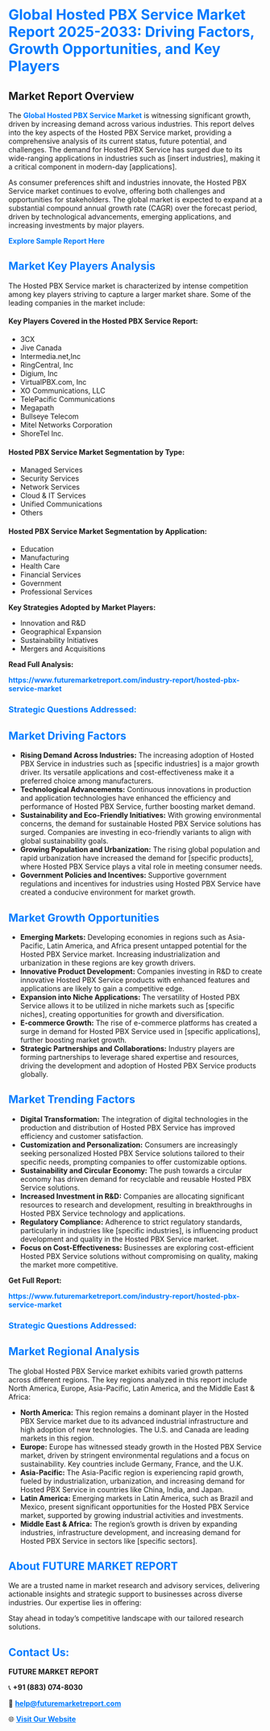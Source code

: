 <h1 style="color: #007BFF;">Global Hosted PBX Service Market Report 2025-2033: Driving Factors, Growth Opportunities, and Key Players</h1>

<section id="overview">
<h2>Market Report Overview</h2>
<p>The <a href="https://www.futuremarketreport.com/industry-report/hosted-pbx-service-market" style="color: #007BFF; text-decoration: none;"><strong>Global Hosted PBX Service Market</strong></a> is witnessing significant growth, driven by increasing demand across various industries. This report delves into the key aspects of the Hosted PBX Service market, providing a comprehensive analysis of its current status, future potential, and challenges. The demand for Hosted PBX Service has surged due to its wide-ranging applications in industries such as [insert industries], making it a critical component in modern-day [applications].</p>
<p>As consumer preferences shift and industries innovate, the Hosted PBX Service market continues to evolve, offering both challenges and opportunities for stakeholders. The global market is expected to expand at a substantial compound annual growth rate (CAGR) over the forecast period, driven by technological advancements, emerging applications, and increasing investments by major players.</p>
</section>

<section id="overview">
<p><a href="https://www.futuremarketreport.com/request-sample/reportId=54156" style="color: #007BFF; text-decoration: none;"><strong>Explore Sample Report Here</strong></a></p>
</section>

<section id="key-players">
<h2 style="color: #007BFF;">Market Key Players Analysis</h2>
<p>The Hosted PBX Service market is characterized by intense competition among key players striving to capture a larger market share. Some of the leading companies in the market include:</p>
<h4>Key Players Covered in the Hosted PBX Service Report:</h4>
<ul><li>3CX</li><li>Jive Canada</li><li>Intermedia.net,Inc</li><li>RingCentral, Inc</li><li>Digium, Inc</li><li>VirtualPBX.com, Inc</li><li>XO Communications, LLC</li><li>TelePacific Communications</li><li>Megapath</li><li>Bullseye Telecom</li><li>Mitel Networks Corporation</li><li>ShoreTel Inc.</li></ul>
<h4>Hosted PBX Service Market Segmentation by Type:</h4>
<ul><li>Managed Services</li><li>Security Services</li><li>Network Services</li><li>Cloud &amp; IT Services</li><li>Unified Communications</li><li>Others</li></ul>

<h4>Hosted PBX Service Market Segmentation by Application:</h4>
<ul><li>Education</li><li>Manufacturing</li><li>Health Care</li><li>Financial Services</li><li>Government</li><li>Professional Services</li></ul>
<p><strong>Key Strategies Adopted by Market Players:</strong></p>
<ul>
<li>Innovation and R&D</li>
<li>Geographical Expansion</li>
<li>Sustainability Initiatives</li>
<li>Mergers and Acquisitions</li>
</ul>
</section>

<section>
<p><strong>Read Full Analysis: </strong></p><a href="https://www.futuremarketreport.com/industry-report/hosted-pbx-service-market" style="color: #007BFF; text-decoration: none;"><strong>https://www.futuremarketreport.com/industry-report/hosted-pbx-service-market</strong></a>
<h3 style="color: #007BFF;">Strategic Questions Addressed:</h3>
</section>

<section id="driving-factors">
<h2 style="color: #007BFF;">Market Driving Factors</h2>
<ul>
<li><strong>Rising Demand Across Industries:</strong> The increasing adoption of Hosted PBX Service in industries such as [specific industries] is a major growth driver. Its versatile applications and cost-effectiveness make it a preferred choice among manufacturers.</li>
<li><strong>Technological Advancements:</strong> Continuous innovations in production and application technologies have enhanced the efficiency and performance of Hosted PBX Service, further boosting market demand.</li>
<li><strong>Sustainability and Eco-Friendly Initiatives:</strong> With growing environmental concerns, the demand for sustainable Hosted PBX Service solutions has surged. Companies are investing in eco-friendly variants to align with global sustainability goals.</li>
<li><strong>Growing Population and Urbanization:</strong> The rising global population and rapid urbanization have increased the demand for [specific products], where Hosted PBX Service plays a vital role in meeting consumer needs.</li>
<li><strong>Government Policies and Incentives:</strong> Supportive government regulations and incentives for industries using Hosted PBX Service have created a conducive environment for market growth.</li>
</ul>
</section>

<section id="growth-opportunities">
<h2 style="color: #007BFF;">Market Growth Opportunities</h2>
<ul>
<li><strong>Emerging Markets:</strong> Developing economies in regions such as Asia-Pacific, Latin America, and Africa present untapped potential for the Hosted PBX Service market. Increasing industrialization and urbanization in these regions are key growth drivers.</li>
<li><strong>Innovative Product Development:</strong> Companies investing in R&D to create innovative Hosted PBX Service products with enhanced features and applications are likely to gain a competitive edge.</li>
<li><strong>Expansion into Niche Applications:</strong> The versatility of Hosted PBX Service allows it to be utilized in niche markets such as [specific niches], creating opportunities for growth and diversification.</li>
<li><strong>E-commerce Growth:</strong> The rise of e-commerce platforms has created a surge in demand for Hosted PBX Service used in [specific applications], further boosting market growth.</li>
<li><strong>Strategic Partnerships and Collaborations:</strong> Industry players are forming partnerships to leverage shared expertise and resources, driving the development and adoption of Hosted PBX Service products globally.</li>
</ul>
</section>

<section id="trending-factors">
<h2 style="color: #007BFF;">Market Trending Factors</h2>
<ul>
<li><strong>Digital Transformation:</strong> The integration of digital technologies in the production and distribution of Hosted PBX Service has improved efficiency and customer satisfaction.</li>
<li><strong>Customization and Personalization:</strong> Consumers are increasingly seeking personalized Hosted PBX Service solutions tailored to their specific needs, prompting companies to offer customizable options.</li>
<li><strong>Sustainability and Circular Economy:</strong> The push towards a circular economy has driven demand for recyclable and reusable Hosted PBX Service solutions.</li>
<li><strong>Increased Investment in R&D:</strong> Companies are allocating significant resources to research and development, resulting in breakthroughs in Hosted PBX Service technology and applications.</li>
<li><strong>Regulatory Compliance:</strong> Adherence to strict regulatory standards, particularly in industries like [specific industries], is influencing product development and quality in the Hosted PBX Service market.</li>
<li><strong>Focus on Cost-Effectiveness:</strong> Businesses are exploring cost-efficient Hosted PBX Service solutions without compromising on quality, making the market more competitive.</li>
</ul>
</section>

<section>
<p><strong>Get Full Report: </strong></p><a href="https://www.futuremarketreport.com/industry-report/hosted-pbx-service-market" style="color: #007BFF; text-decoration: none;"><strong>https://www.futuremarketreport.com/industry-report/hosted-pbx-service-market</strong></a>
<h3 style="color: #007BFF;">Strategic Questions Addressed:</h3>
</section>


<section id="regional-analysis">
<h2 style="color: #007BFF;">Market Regional Analysis</h2>
<p>The global Hosted PBX Service market exhibits varied growth patterns across different regions. The key regions analyzed in this report include North America, Europe, Asia-Pacific, Latin America, and the Middle East & Africa:</p>
<ul>
<li><strong>North America:</strong> This region remains a dominant player in the Hosted PBX Service market due to its advanced industrial infrastructure and high adoption of new technologies. The U.S. and Canada are leading markets in this region.</li>
<li><strong>Europe:</strong> Europe has witnessed steady growth in the Hosted PBX Service market, driven by stringent environmental regulations and a focus on sustainability. Key countries include Germany, France, and the U.K.</li>
<li><strong>Asia-Pacific:</strong> The Asia-Pacific region is experiencing rapid growth, fueled by industrialization, urbanization, and increasing demand for Hosted PBX Service in countries like China, India, and Japan.</li>
<li><strong>Latin America:</strong> Emerging markets in Latin America, such as Brazil and Mexico, present significant opportunities for the Hosted PBX Service market, supported by growing industrial activities and investments.</li>
<li><strong>Middle East & Africa:</strong> The region’s growth is driven by expanding industries, infrastructure development, and increasing demand for Hosted PBX Service in sectors like [specific sectors].</li>
</ul>
</section>

<footer>
<h2 style="color: #007BFF;">About FUTURE MARKET REPORT</h2>
<p>We are a trusted name in market research and advisory services, delivering actionable insights and strategic support to businesses across diverse industries. Our expertise lies in offering:</p>

<p>Stay ahead in today’s competitive landscape with our tailored research solutions.</p>

<h2 style="color: #007BFF;">Contact Us:</h2>
<p><strong>FUTURE MARKET REPORT</strong></p>
<p>📞 <strong>+91 (883) 074-8030</strong></p>
<p>📧 <strong><a href="mailto:help@futuremarketreport.com" style="color: #007BFF;">help@futuremarketreport.com</a></strong></p>
<p>🌐 <strong><a href="https://www.futuremarketreport.com/" style="color: #007BFF;">Visit Our Website</a></strong></p>
</footer>